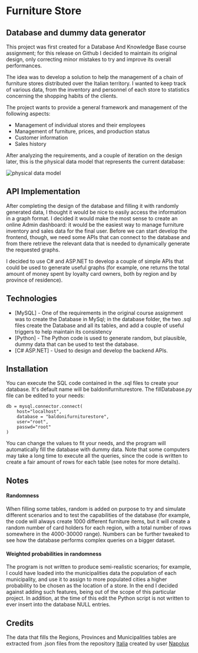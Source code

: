 # Furniture Store
## Database and dummy data generator

This project was first created for a Database And Knowledge Base course assignment; for this release on Github I decided to maintain its original design, only correcting minor mistakes to try and improve its overall performances.

The idea was to develop a solution to help the management of a chain of furniture stores distributed over the Italian territory. I wanted to keep track of various data, from the inventory and personnel of each store to statistics concerning the shopping habits of the clients.

The project wants to provide a general framework and management of the following aspects:
- Management of individual stores and their employees
- Management of furniture, prices, and production status
- Customer information
- Sales history

After analyzing the requirements, and a couple of iteration on the design later, this is the physical data model that represents the current database:

![physical data model](/docs/schema.png)

## API Implementation
After completing the design of the database and filling it with randomly generated data, I thought it would be nice to easily access the information in a graph format. I decided it would make the most sense to create an online Admin dashboard: it would be the easiest way to manage furniture inventory and sales data for the final user. Before we can start develop the frontend, though, we need some APIs that can connect to the database and from there retrieve the relevant data that is needed to dynamically generate the requested graphs.

I decided to use C# and ASP.NET to develop a couple of simple APIs that could be used to generate useful graphs (for example, one returns the total amount of money spent by loyalty card owners, both by region and by province of residence).

## Technologies

- [MySQL] - One of the requirements in the original course assignment was to create the Database in MySql; in the database folder, the two .sql files create the Database and all its tables, and add a couple of useful triggers to help maintain its consistency
- [Python] - The Python code is used to generate random, but plausible, dummy data that can be used to test the database.
- [C# ASP.NET] - Used to design and develop the backend APIs.

## Installation

You can execute the SQL code contained in the .sql files to create your database. It's default name will be baldonifurniturestore.
The fillDatabase.py file can be edited to your needs:
```
db = mysql.connector.connect(
    host="localhost",
    database = "baldonifurniturestore",
    user="root",
    passwd="root"               
)
```
You can change the values to fit your needs, and the program will automatically fill the database with dummy data. Note that some computers may take a long time to execute all the queries, since the code is written to create a fair amount of rows for each table (see notes for more details).

## Notes 
#### Randomness
When filling some tables, random is added on purpose to try and simulate different scenarios and to test the capabilities of the database (for example, the code will always create 1000 different furniture items, but it will create a random number of card holders for each region, with a total number of rows somewhere in the 4000-30000 range). Numbers can be further tweaked to see how the database performs complex queries on a bigger dataset.

#### Weighted probabilities in randomness
The program is not written to produce semi-realistic scenarios; for example, I could have loaded into the municipalities data the population of each municipality, and use it to assign to more populated cities a higher probability to be chosen as the location of a store. In the end I decided against adding such features, being out of the scope of this particular project.
In addition, at the time of this edit the Python script is not written to ever insert into the database NULL entries.

## Credits
The data that fills the Regions, Provinces and Municipalities tables are extracted from .json files from the repository [Italia](https://github.com/napolux/italia) created by user [Napolux](https://github.com/napolux)
